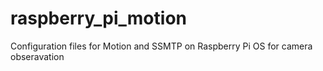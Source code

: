 # raspberry_pi_motion
Configuration files for Motion and SSMTP on Raspberry Pi OS for camera obseravation
